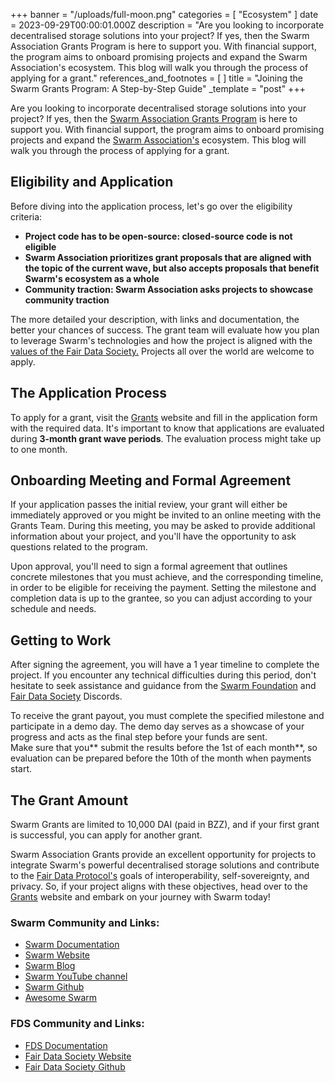 +++
banner = "/uploads/full-moon.png"
categories = [ "Ecosystem" ]
date = 2023-09-29T00:00:01.000Z
description = "Are you looking to incorporate decentralised storage solutions into your project? If yes, then the Swarm Association Grants Program is here to support you. With financial support, the program aims to onboard promising projects and expand the Swarm Association's ecosystem. This blog will walk you through the process of applying for a grant."
references_and_footnotes = [ ]
title = "Joining the Swarm Grants Program: A Step-by-Step Guide"
_template = "post"
+++


Are you looking to incorporate decentralised storage solutions into your project? If yes, then the [Swarm Association Grants Program](https://www.ethswarm.org/grants) is here to support you. With financial support, the program aims to onboard promising projects and expand the [Swarm Association's](https://www.ethswarm.org/)
ecosystem. This blog will walk you through the process of applying for a grant.


## **Eligibility and Application**

Before diving into the application process, let's go over the eligibility criteria:

- **Project code has to be open-source: closed-source code is not eligible**
- **Swarm Association prioritizes grant proposals that are aligned with the topic of the current wave, but also accepts proposals that benefit Swarm's ecosystem as a whole**
- **Community traction: Swarm Association asks projects to showcase community traction**

The more detailed your description, with links and documentation, the better your chances of success. The grant team will evaluate how you plan to leverage Swarm's technologies and how the project is aligned with the [values of the Fair Data Society.](https://fairdatasociety.org/#principles) Projects all over the world are welcome to apply.

 
## **The Application Process**

To apply for a grant, visit the [Grants](https://www.ethswarm.org/grants) website and fill in the application form with the required data. It's important to know that applications are evaluated during **3-month grant wave periods**. The evaluation process might take up to one month.


## **Onboarding Meeting and Formal Agreement**

If your application passes the initial review, your grant will either be immediately approved or you might be invited to an online meeting with the Grants Team. During this meeting, you may be asked to provide additional information about your project, and you'll have the opportunity to ask questions related to the program.

Upon approval, you'll need to sign a formal agreement that outlines concrete milestones that you must achieve, and the corresponding timeline, in order to be eligible for receiving the payment. Setting the milestone and completion data is up to the grantee, so you can adjust according to your schedule and needs. 

## **Getting to Work**
After signing the agreement, you will have a 1 year timeline to complete the project. If you encounter any technical difficulties during this period, don't hesitate to seek assistance and guidance from the  [Swarm Foundation](https://discord.ethswarm.org/) and [Fair Data Society](https://discord.gg/vw3PmWf2rE) Discords.

To receive the grant payout, you must complete the specified milestone and participate in a demo day. The demo day serves as a showcase of your progress and acts as the final step before your funds are sent. \
Make sure that you** submit the results before the 1st of each month**, so evaluation can be prepared before the 10th of the month when payments start.

## **The Grant Amount**

Swarm Grants are limited to 10,000 DAI (paid in BZZ), and if your first grant is successful, you can apply for another grant.

Swarm Association Grants provide an excellent opportunity for projects to integrate Swarm's powerful decentralised storage solutions and contribute to the [Fair Data Protocol's](https://fdp.fairdatasociety.org/) goals of interoperability, self-sovereignty, and privacy. So, if your project aligns with these objectives, head over to the [Grants](https://www.ethswarm.org/grants) website and embark on your journey with Swarm today!


### Swarm Community and Links: 
* [Swarm Documentation ](https://docs.ethswarm.org/docs/learn/ecosystem/community)
* [Swarm Website](https://www.ethswarm.org/)
* [Swarm Blog](https://blog.ethswarm.org/)
* [Swarm YouTube channel](https://www.youtube.com/channel/UCu6ywn9MTqdREuE6xuRkskA)
* [Swarm Github](https://github.com/ethersphere)
* [Awesome Swarm](https://github.com/ethersphere/awesome-swarm)

### FDS Community and Links: 
* [FDS Documentation](https://docs.ethswarm.org/docs/learn/ecosystem/fair-data-society)
* [Fair Data Society Website](https://fairdatasociety.org/)
* [Fair Data Society Github \
](https://github.com/fairDataSociety)